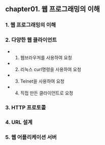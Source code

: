 ## chapter01. 웹 프로그래밍의 이해 

### 1. 웹 프로그래밍의 이해


### 2. 다양한 웹 클라이언트

- 1. 웹브라우저를 사용하여 요청 
- 2. 리눅스 curl명령을 사용하여  요청 
- 3. Telnet을 사용하여 요청
- 4. 직접 만든 클라이언트로 요청

### 3. HTTP 프로토콜

### 4. URL 설계

### 5. 웹 어플리케이션 서버
